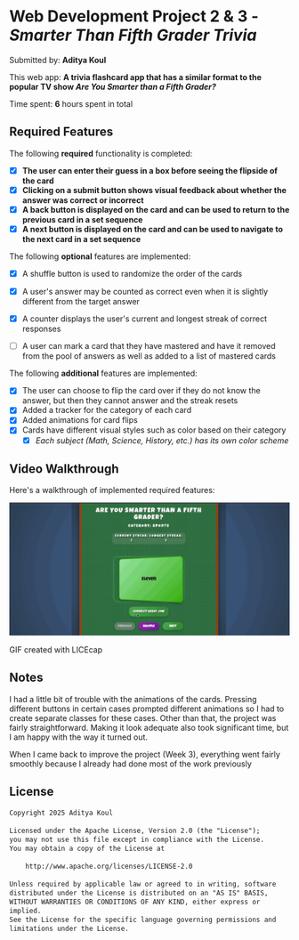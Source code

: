 # Web Development Project 2 & 3 - *Smarter Than Fifth Grader Trivia*

Submitted by: **Aditya Koul**

This web app: **A trivia flashcard app that has a similar format to the popular TV show *Are You Smarter than a Fifth Grader?***

Time spent: **6** hours spent in total

## Required Features

The following **required** functionality is completed:

- [x] **The user can enter their guess in a box before seeing the flipside of the card**
- [x] **Clicking on a submit button shows visual feedback about whether the answer was correct or incorrect**
- [x] **A back button is displayed on the card and can be used to return to the previous card in a set sequence**
- [x] **A next button is displayed on the card and can be used to navigate to the next card in a set sequence**

The following **optional** features are implemented:

- [x] A shuffle button is used to randomize the order of the cards
- [x] A user's answer may be counted as correct even when it is slightly different from the target answer
- [x] A counter displays the user's current and longest streak of correct responses
- [ ] A user can mark a card that they have mastered and have it removed from the pool of answers as well as added to a list of mastered cards


The following **additional** features are implemented:

* [x] The user can choose to flip the card over if they do not know the answer, but then they cannot answer and the streak resets
* [x] Added a tracker for the category of each card
* [x] Added animations for card flips
* [x] Cards have different visual styles such as color based on their category
  * [x] *Each subject (Math, Science, History, etc.) has its own color scheme*

## Video Walkthrough

Here's a walkthrough of implemented required features:

<img src='./src/assets/overview.gif' title='Video Walkthrough' width='' alt='Video Walkthrough' />

GIF created with LICEcap  

## Notes

I had a little bit of trouble with the animations of the cards. Pressing different buttons in certain cases prompted different animations so I had to create separate classes for these cases. Other than that, the project was fairly straightforward. Making it look adequate also took significant time, but I am happy with the way it turned out.

When I came back to improve the project (Week 3), everything went fairly smoothly because I already had done most of the work previously

## License

    Copyright 2025 Aditya Koul

    Licensed under the Apache License, Version 2.0 (the "License");
    you may not use this file except in compliance with the License.
    You may obtain a copy of the License at

        http://www.apache.org/licenses/LICENSE-2.0

    Unless required by applicable law or agreed to in writing, software
    distributed under the License is distributed on an "AS IS" BASIS,
    WITHOUT WARRANTIES OR CONDITIONS OF ANY KIND, either express or implied.
    See the License for the specific language governing permissions and
    limitations under the License.